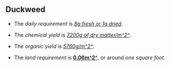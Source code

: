 ## Duckweed

- The *daily requirement* is [*8g fresh* or *1g dried*](/notes/duckweed-b12).

- The *chemical yield* is [*7200g of dry matter/m^2^*](https://juniperpublishers.com/ijesnr/IJESNR.MS.ID.555942.php).

- The *organic yield* is [*5760g/m^2^*](/notes/land-estimation).

- The *land requirement* is [**0.06m^2^**](/notes/land-estimation),
  or around *one square foot*.
